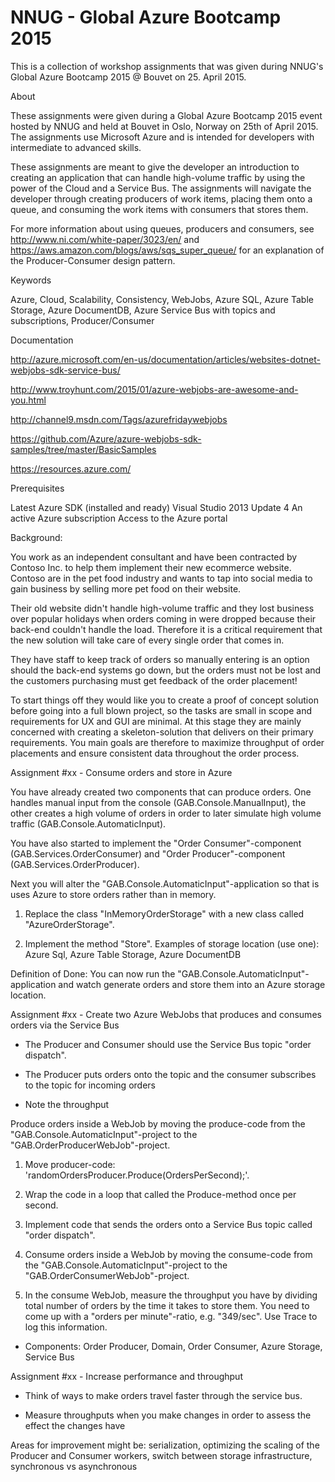NNUG - Global Azure Bootcamp 2015
=================================

This is a collection of workshop assignments that was given during NNUG's Global Azure Bootcamp 2015 @ Bouvet on 25. April 2015. 


About

These assignments were given during a Global Azure Bootcamp 2015 event hosted by NNUG and held at Bouvet in Oslo, Norway on 25th of April 2015. The assignments use Microsoft Azure and is intended for developers with intermediate to advanced skills. 

These assignments are meant to give the developer an introduction to creating an application that can handle high-volume traffic by using the power of the Cloud and a Service Bus. The assignments will navigate the developer through creating producers of work items, placing them onto a queue, and consuming the work items with consumers that stores them.

For more information about using queues, producers and consumers, see http://www.ni.com/white-paper/3023/en/ and https://aws.amazon.com/blogs/aws/sqs_super_queue/ for an explanation of the Producer-Consumer design pattern.

Keywords

Azure, Cloud, Scalability, Consistency, WebJobs, Azure SQL, Azure Table Storage, Azure DocumentDB, Azure Service Bus with topics and subscriptions, Producer/Consumer

Documentation

http://azure.microsoft.com/en-us/documentation/articles/websites-dotnet-webjobs-sdk-service-bus/

http://www.troyhunt.com/2015/01/azure-webjobs-are-awesome-and-you.html

http://channel9.msdn.com/Tags/azurefridaywebjobs

https://github.com/Azure/azure-webjobs-sdk-samples/tree/master/BasicSamples

https://resources.azure.com/

Prerequisites

Latest Azure SDK (installed and ready)
Visual Studio 2013 Update 4
An active Azure subscription
Access to the Azure portal

Background:

You work as an independent consultant and have been contracted by Contoso Inc. to help them implement their new ecommerce website. Contoso are in the pet food industry and wants to tap into social media to gain business by selling more pet food on their website.

Their old website didn't handle high-volume traffic and they lost business over popular holidays when orders coming in were dropped because their back-end couldn't handle the load. Therefore it is a critical requirement that the new solution will take care of every single order that comes in. 

They have staff to keep track of orders so manually entering is an option should the back-end systems go down, but the orders must not be lost and the customers purchasing must get feedback of the order placement!

To start things off they would like you to create a proof of concept solution before going into a full blown project, so the tasks are small in scope and requirements for UX and GUI are minimal. At this stage they are mainly concerned with creating a skeleton-solution that delivers on their primary requirements. You main goals are therefore to maximize throughput of order placements and ensure consistent data throughout the order process.

Assignment #xx - Consume orders and store in Azure

You have already created two components that can produce orders. One handles manual input from the console (GAB.Console.ManualInput), the other creates a high volume of orders in order to later simulate high volume traffic (GAB.Console.AutomaticInput).

You have also started to implement the "Order Consumer"-component (GAB.Services.OrderConsumer) and "Order Producer"-component (GAB.Services.OrderProducer).

Next you will alter the "GAB.Console.AutomaticInput"-application so that is uses Azure to store orders rather than in memory.

1) Replace the class "InMemoryOrderStorage" with a new class called "AzureOrderStorage". 

2) Implement the method "Store".
Examples of storage location (use one): Azure Sql, Azure Table Storage, Azure DocumentDB

Definition of Done: You can now run the "GAB.Console.AutomaticInput"-application and watch generate orders and store them into an Azure storage location.


Assignment #xx - Create two Azure WebJobs that produces and consumes orders via the Service Bus

* The Producer and Consumer should use the Service Bus topic "order dispatch".
* The Producer puts orders onto the topic and the consumer subscribes to the topic for incoming orders 

* Note the throughput

Produce orders inside a WebJob by moving the produce-code from the "GAB.Console.AutomaticInput"-project to the "GAB.OrderProducerWebJob"-project.

1) Move producer-code: 'randomOrdersProducer.Produce(OrdersPerSecond);'.

2) Wrap the code in a loop that called the Produce-method once per second.

3) Implement code that sends the orders onto a Service Bus topic called "order dispatch".

4) Consume orders inside a WebJob by moving the consume-code from the "GAB.Console.AutomaticInput"-project to the "GAB.OrderConsumerWebJob"-project.

5) In the consume WebJob, measure the throughput you have by dividing total number of orders by the time it takes to store them. You need to come up with a "orders per minute"-ratio, e.g. "349/sec". Use Trace to log this information.

* Components: Order Producer, Domain, Order Consumer, Azure Storage, Service Bus

Assignment #xx - Increase performance and throughput

* Think of ways to make orders travel faster through the service bus.

* Measure throughputs when you make changes in order to assess the effect the changes have

Areas for improvement might be: serialization, optimizing the scaling of the Producer and Consumer workers, switch between storage infrastructure, synchronous vs asynchronous

